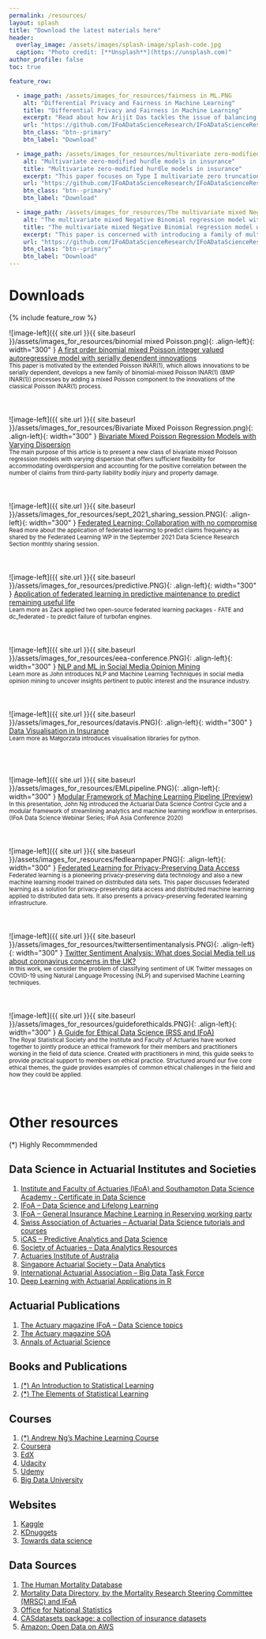 ```yaml
---
permalink: /resources/
layout: splash
title: "Download the latest materials here"
header:
  overlay_image: /assets/images/splash-image/splash-code.jpg
  caption: "Photo credit: [**Unsplash**](https://unsplash.com)"
author_profile: false
toc: true

feature_row:

  - image_path: /assets/images_for_resources/fairness in ML.PNG
    alt: "Differential Privacy and Fairness in Machine Learning"
    title: "Differential Privacy and Fairness in Machine Learning"
    excerpt: "Read about how Arijit Das tackles the issue of balancing privacy and fairness in automated decison making while maintaing high model accuracy using the UCI Credit-Card Default dataset"
    url: "https://github.com/IFoADataScienceResearch/IFoADataScienceResearch.github.io/blob/master/assets/pdfs/knowledge_sharing/Differential%20Privacy%20and%20Fairness%20in%20Machine%20Learning.pdf"
    btn_class: "btn--primary"
    btn_label: "Download"

  - image_path: /assets/images_for_resources/multivariate zero-modified.PNG
    alt: "Multivariate zero-modified hurdle models in insurance"
    title: "Multivariate zero-modified hurdle models in insurance"
    excerpt: "This paper focuses on Type I multivariate zero truncation and the ﬁrst case of multivariate zero inﬂation by employing the multivariate hurdle model to study the aforementioned multivariate zero modiﬁcation phenomena."
    url: "https://github.com/IFoADataScienceResearch/IFoADataScienceResearch.github.io/raw/master/assets/pdfs/Multivariate%20zero-modified%20hurdle%20models%20in%20insurance.pdf"
    btn_class: "btn--primary"
    btn_label: "Download"

  - image_path: /assets/images_for_resources/The multivariate mixed Negative Binomial.png
    alt: "The multivariate mixed Negative Binomial regression model with an application to insurance a posteriori ratemaking"
    title: "The multivariate mixed Negative Binomial regression model with an application to insurance a posteriori ratemaking"
    excerpt: "This paper is concerned with introducing a family of multivariate mixed Negative Binomial regression models in the context of a posteriori ratemaking."
    url: "https://github.com/IFoADataScienceResearch/IFoADataScienceResearch.github.io/raw/master/assets/pdfs/The%20multivariate%20mixed%20Negative%20Binomial%20regression%20model%20with%20an%20application%20to%20insurance%20a%20posteriori%20ratemaking.pdf"
    btn_class: "btn--primary"
    btn_label: "Download"
---
```


# Downloads
{% include feature_row %}

![image-left]({{ site.url }}{{ site.baseurl }}/assets/images_for_resources/binomial mixed Poisson.png){: .align-left}{: width="300" } 
<a href="https://github.com/IFoADataScienceResearch/IFoADataScienceResearch.github.io/raw/master/assets/pdfs/A%20first%20order%20binomial%20mixed%20Poisson%20integer%20valued%20autoregressive%20model%20with%20serially%20dependent%20innovations.pdf" download>A first order binomial mixed Poisson integer valued autoregressive model with serially dependent innovations</a> <br> 
<small> This paper is motivated by the extended Poisson INAR(1), which allows innovations to be serially dependent, develops a new family of binomial-mixed Poisson INAR(1) (BMP INAR(1)) processes by adding a mixed Poisson component to the innovations of the classical Poisson INAR(1) process.  </small> 
<br>
<br>
<br>
<br>
![image-left]({{ site.url }}{{ site.baseurl }}/assets/images_for_resources/Bivariate Mixed Poisson Regression.png){: .align-left}{: width="300" } 
<a href="https://github.com/IFoADataScienceResearch/IFoADataScienceResearch.github.io/raw/master/assets/pdfs/Bivariate%20Mixed%20Poisson%20Regression%20Models%20with%20Varying%20Dispersion.pdf" download>Bivariate Mixed Poisson Regression Models with Varying Dispersion</a> <br> 
<small> The main purpose of this article is to present a new class of bivariate mixed Poisson regression models with varying dispersion that offers sufficient flexibility for accommodating  overdispersion and accounting for the positive correlation between the number of claims from third-party liability bodily injury and property damage.  </small> 
<br>
<br>
<br>
<br>
![image-left]({{ site.url }}{{ site.baseurl }}/assets/images_for_resources/sept_2021_sharing_session.PNG){: .align-left}{: width="300" } 
<a href="https://github.com/IFoADataScienceResearch/IFoADataScienceResearch.github.io/raw/master/assets/pdfs/knowledge_sharing/September%202021%20-%20IFoA%20Knowledge%20Sharing%20Session.pdf" download> Federated Learning: Collaboration with no compromise </a> <br> 
<small> Read more about the application of federated learning to predict claims frequency as shared by the Federated Learning WP in the September 2021 Data Science Research Section monthly sharing session. </small> 
<br>
<br>
<br>
<br>
![image-left]({{ site.url }}{{ site.baseurl }}/assets/images_for_resources/predictive.PNG){: .align-left}{: width="300" } 
<a href="https://github.com/IFoADataScienceResearch/IFoADataScienceResearch.github.io/raw/master/assets/pdfs/FL_predictive_maintenance.pdf" download>Application of federated learning in predictive maintenance to predict remaining useful life</a> <br> 
<small> Learn more as Zack applied two open-source federated learning packages - FATE and dc_federated - to predict failure of turbofan engines. </small> 
<br>
<br>
<br>
<br>
![image-left]({{ site.url }}{{ site.baseurl }}/assets/images_for_resources/eea-conference.PNG){: .align-left}{: width="300" } 
<a href="https://github.com/IFoADataScienceResearch/IFoADataScienceResearch.github.io/raw/master/assets/pdfs/E0260_Abstract_e-Conference_Ng.pdf" download>NLP and ML in Social Media Opinion Mining</a> <br> 
<small> Learn more as John introduces NLP and Machine Learning Techniques in social media opinion mining to uncover insights
pertinent to public interest and the insurance industry. </small> 
<br>
<br>
<br>
<br>
![image-left]({{ site.url }}{{ site.baseurl }}/assets/images_for_resources/datavis.PNG){: .align-left}{: width="300" } 
<a href="https://github.com/IFoADataScienceResearch/IFoADataScienceResearch.github.io/raw/master/assets/pdfs/Data%20Visualisation%20in%20Insurance.pdf" download>Data Visualisation in Insurance</a> <br> 
<small> Learn more as Małgorzata introduces visualisation libraries for python. </small> 
<br>
<br>
<br>
<br>
<br>
![image-left]({{ site.url }}{{ site.baseurl }}/assets/images_for_resources/EMLpipeline.PNG){: .align-left}{: width="300" } 
<a href="https://github.com/IFoADataScienceResearch/IFoADataScienceResearch.github.io/raw/master/assets/pdfs/Modular%20Framework%20of%20Machine%20Learning%20Pipeline.pdf" download>Modular Framework of Machine Learning Pipeline (Preview)</a> <br> 
<small> In this presentation, John Ng introduced the Actuarial Data Science Control Cycle and a modular framework of streamlining analytics and machine learning workflow in enterprises. (IFoA Data Science Webinar Series; IFoA Asia Conference 2020) </small> 
<br>
<br>
<br>
<br>
![image-left]({{ site.url }}{{ site.baseurl }}/assets/images_for_resources/fedlearnpaper.PNG){: .align-left}{: width="300" } 
<a href="https://github.com/IFoADataScienceResearch/IFoADataScienceResearch.github.io/raw/master/assets/pdfs/Federated%20Learning%20for%20Privacy-Preserving%20Data%20Access.pdf" download>Federated Learning for Privacy-Preserving Data Access</a> <br> 
<small> Federated learning is a pioneering privacy-preserving data technology and also a new machine learning model trained on distributed data sets. This paper discusses federated learning as a solution for privacy-preserving data access and distributed machine learning applied to distributed data sets. It also presents a privacy-preserving federated learning infrastructure.  </small> 
<br>
<br>
<br>
<br>
![image-left]({{ site.url }}{{ site.baseurl }}/assets/images_for_resources/twittersentimentanalysis.PNG){: .align-left}{: width="300" } 
<a href="https://github.com/IFoADataScienceResearch/IFoADataScienceResearch.github.io/raw/master/assets/pdfs/IFoA%20COVID%20Twitter%20Analysis_02072020.pdf" download>Twitter Sentiment Analysis: What does Social Media tell us about coronavirus concerns in the UK?</a> <br> 
<small> In this work, we consider the problem of classifying sentiment of UK Twitter messages on COVID-19 using Natural Language Processing (NLP) and supervised Machine Learning techniques.  </small> 
<br>
<br>
<br>
<br>
![image-left]({{ site.url }}{{ site.baseurl }}/assets/images_for_resources/guideforethicalds.PNG){: .align-left}{: width="300" } 
<a href="https://www.actuaries.org.uk/system/files/field/document/An%20Ethical%20Charter%20for%20Date%20Science%20WEB%20FINAL.PDF" download>A Guide for Ethical Data Science (RSS and IFoA)</a> <br> 
<small> The Royal Statistical Society and the Institute and Faculty of Actuaries have worked together to jointly produce an ethical framework for their members and practitioners working in the field of data science. Created with practitioners in mind, this guide seeks to provide practical support to members on ethical practice. Structured around our five core ethical themes, the guide provides examples of common ethical challenges in the field and how they could be applied.  </small> 
<br>
<br>
<br>
# Other resources

(*) Highly Recommmended

## Data Science in Actuarial Institutes and Societies

1. <a href="https://www.actuaries.org.uk/learn-and-develop/lifelong-learning/certificate-data-science">Institute and Faculty of Actuaries (IFoA) and Southampton Data Science Academy - Certificate in Data Science</a>
2.	<a href=" https://www.actuaries.org.uk/learn-and-develop/lifelong-learning/data-science">IFoA – Data Science and Lifelong Learning</a>
3.	<a href="https://institute-and-faculty-of-actuaries.github.io/mlr-blog/">IFoA – General Insurance Machine Learning in Reserving working party</a>
4.	<a href="https://www.actuarialdatascience.org/ADS-Tutorials/">Swiss Association of Actuaries – Actuarial Data Science tutorials and courses</a>
5.	<a href="https://thecasinstitute.org/professional-education/predictive-analytics/">iCAS – Predictive Analytics and Data Science</a>
6.	<a href="https://www.soa.org/sections/technology/technology-data-analytics-resources/">Society of Actuaries – Data Analytics Resources</a>
7.	<a href="https://www.actuaries.asn.au/microsites/actuaries-in-data-analytics/knowledge"> Actuaries Institute of Australia </a>
8.	<a href="https://www.actuaries.org.sg/big_data"> Singapore Actuarial Society – Data Analytics</a>
9.	<a href="https://www.actuaries.org/IAA/IAA/Task_Force/Big_Data_Task_Force.aspx?WebsiteKey=ff59269c-4928-4369-a169-03e74a6bd8ca&CommitteeTabs=3#CommitteeTabs">International Actuarial Association – Big Data Task Force</a>
10.	<a href="https://github.com/JSchelldorfer/DeepLearningWithActuarialApplications">Deep Learning with Actuarial Applications in R</a>

## Actuarial Publications
1. <a href="https://www.theactuary.com/categories/topics/data-science">The Actuary magazine IFoA – Data Science topics</a>
2. <a href="https://theactuarymagazine.org/category/innovation-technology/">The Actuary magazine SOA</a>
3. <a href="https://www.cambridge.org/core/journals/annals-of-actuarial-science">Annals of Actuarial Science</a>

## Books and Publications
1. <a href="http://faculty.marshall.usc.edu/gareth-james/">(*) An Introduction to Statistical Learning</a>
2. <a href="https://web.stanford.edu/~hastie/ElemStatLearn//">(*) The Elements of Statistical Learning</a>

## Courses
1. <a href="https://www.coursera.org/learn/machine-learning">(*) Andrew Ng’s Machine Learning Course</a>
2. <a href="https://www.coursera.org/">Coursera</a>
3. <a href="https://www.edx.org/">EdX</a>
4. <a href="https://www.udacity.com/">Udacity</a>
5. <a href="https://www.udemy.com/">Udemy</a>
6. <a href="http://bigdatauniversity.com/">Big Data University</a>

## Websites
1. <a href="https://www.kaggle.com/">Kaggle</a>
2. <a href="http://www.kdnuggets.com/">KDnuggets</a>
3. <a href="https://towardsdatascience.com/">Towards data science</a>

## Data Sources
1. <a href="https://www.mortality.org/">The Human Mortality Database</a>
2. <a href="https://www.actuaries.org.uk/documents/ifoa-mortality-data-directory-version-1">Mortality Data Directory, by the Mortality Research Steering Committee (MRSC) and IFoA</a>
3. <a href="https://www.ons.gov.uk/">Office for National Statistics</a>
4. <a href="http://cas.uqam.ca/">CASdatasets package: a collection of insurance datasets</a>
5. <a href="https://registry.opendata.aws/">Amazon: Open Data on AWS</a>
